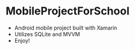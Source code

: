 # MobileProjectForSchool

- Android mobile project built with Xamarin
- Utilizes SQLite and MVVM
- Enjoy!
